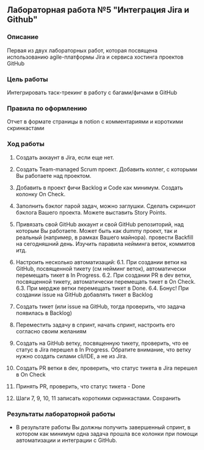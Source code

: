 ## Лабораторная работа №5 "Интеграция Jira и Github"
### Описание
Первая из двух лабораторных работ, которая посвящена использованию agile-платформы Jira и сервиса хостинга проектов GitHub

### Цель работы
Интегрировать таск-трекинг в работу с багами/фичами в GitHub

### Правила по оформлению

Отчет в формате страницы в notion с комментариями и короткими скринкастами

### Ход работы

1. Создать аккаунт в Jira, если еще нет.

2. Создать Team-managed Scrum проект. Добавить коллег, с которыми Вы работаете над проектом.

3. Добавить в проект фичи Backlog и Code как минимум. Создать колонку On Check.

4. Заполнить бэклог парой задач, можно заглушки. Сделать скриншот бэклога Вашего проекта. Можете выставить Story Points.

5. Привязать свой GitHub аккаунт и свой GitHub репозиторий, над которым Вы работаете. Может быть как dummy проект, так и реальный (например, в рамках Вашего майнора). провести Backfill на сегодняшний день. Изучить паравила нейминга веток, коммитов итд.

6. Настроить несколько автоматизаций:
6.1. При создании ветки на GitHub, посвященной тикету (см нейминг веток), автоматически перемещать тикет в In Progress.
6.2. При создании  PR в dev ветки, посвященной тикету, автоматически перемещать тикет в On Check.
6.3. При мердже ветки перемещать тикет в Done.
6.4. Бонус! При создании issue на GitHub добавлять тикет в Backlog

7. Создать тикет (или issue на GitHub, тогда проверить, что задача появилась в Backlog)

8. Переместить задачу в спринт, начать спринт, настроить его согласно своим желаниям

9. Создать на GitHub ветку, посвященную тикету, проверить, что ее статус в Jira перешел в In Progress. Обратите внимание, что ветку нужно создать силами cli/IDE, а не из Jira.

10. Создать PR ветки в dev, проверить, что статус тикета в Jira перешел в On Check

11. Принять PR, проверить, что статус тикета - Done

12. Шаги 7, 9, 10, 11 записать короткими скринкастами. Сохранить



### Результаты лабораторной работы

- В результате работы Вы должны получить завершенный спринт, в котором как минимум одна задача прошла все колонки при помощи автоматизации и интеграции с GitHub.
